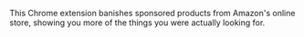 This Chrome extension banishes sponsored products from Amazon's online store, showing you more of the things you were actually looking for.

